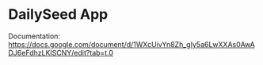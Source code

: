 # DailySeed App

Documentation: https://docs.google.com/document/d/1WXcUivYn8Zh_gIy5a6LwXXAs0AwADJ6eFdhzLKISCNY/edit?tab=t.0
